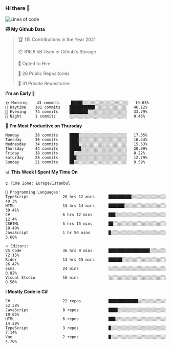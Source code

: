 ### Hi there 👋

<!--START_SECTION:waka-->
![Lines of code](https://img.shields.io/badge/From%20Hello%20World%20I%27ve%20Written-6.1%20million%20lines%20of%20code-blue)

**🐱 My Github Data** 

> 🏆 115 Contributions in the Year 2021
 > 
> 📦 616.8 kB Used in Github's Storage 
 > 
> 💼 Opted to Hire
 > 
> 📜 26 Public Repositories 
 > 
> 🔑 31 Private Repositories  
 > 
**I'm an Early 🐤** 

```text
🌞 Morning    43 commits     █████░░░░░░░░░░░░░░░░░░░░   19.63% 
🌆 Daytime    101 commits    ███████████░░░░░░░░░░░░░░   46.12% 
🌃 Evening    74 commits     ████████░░░░░░░░░░░░░░░░░   33.79% 
🌙 Night      1 commits      ░░░░░░░░░░░░░░░░░░░░░░░░░   0.46%

```
📅 **I'm Most Productive on Thursday** 

```text
Monday       38 commits     ████░░░░░░░░░░░░░░░░░░░░░   17.35% 
Tuesday      36 commits     ████░░░░░░░░░░░░░░░░░░░░░   16.44% 
Wednesday    34 commits     ████░░░░░░░░░░░░░░░░░░░░░   15.53% 
Thursday     44 commits     █████░░░░░░░░░░░░░░░░░░░░   20.09% 
Friday       18 commits     ██░░░░░░░░░░░░░░░░░░░░░░░   8.22% 
Saturday     28 commits     ███░░░░░░░░░░░░░░░░░░░░░░   12.79% 
Sunday       21 commits     ██░░░░░░░░░░░░░░░░░░░░░░░   9.59%

```


📊 **This Week I Spent My Time On** 

```text
⌚︎ Time Zone: Europe/Istanbul

💬 Programming Languages: 
TypeScript               20 hrs 12 mins      ██████████░░░░░░░░░░░░░░░   40.3% 
HTML                     15 hrs 14 mins      ███████░░░░░░░░░░░░░░░░░░   30.41% 
C#                       6 hrs 12 mins       ███░░░░░░░░░░░░░░░░░░░░░░   12.4% 
CSHTML                   5 hrs 15 mins       ██░░░░░░░░░░░░░░░░░░░░░░░   10.49% 
JavaScript               1 hr 50 mins        █░░░░░░░░░░░░░░░░░░░░░░░░   3.68%

🔥 Editors: 
VS Code                  36 hrs 9 mins       ██████████████████░░░░░░░   72.15% 
Rider                    13 hrs 15 mins      ██████░░░░░░░░░░░░░░░░░░░   26.47% 
Ssms                     24 mins             ░░░░░░░░░░░░░░░░░░░░░░░░░   0.82% 
Visual Studio            16 mins             ░░░░░░░░░░░░░░░░░░░░░░░░░   0.56%

```

**I Mostly Code in C#** 

```text
C#                       22 repos            █████████████░░░░░░░░░░░░   52.38% 
JavaScript               8 repos             ████░░░░░░░░░░░░░░░░░░░░░   19.05% 
HTML                     6 repos             ███░░░░░░░░░░░░░░░░░░░░░░   14.29% 
TypeScript               3 repos             █░░░░░░░░░░░░░░░░░░░░░░░░   7.14% 
Vue                      2 repos             █░░░░░░░░░░░░░░░░░░░░░░░░   4.76%

```



<!--END_SECTION:waka-->

<!--
**ebubekirdinc/ebubekirdinc** is a ✨ _special_ ✨ repository because its `README.md` (this file) appears on your GitHub profile.

Here are some ideas to get you started:

- 🔭 I’m currently working on ...
- 🌱 I’m currently learning ...
- 👯 I’m looking to collaborate on ...
- 🤔 I’m looking for help with ...
- 💬 Ask me about ...
- 📫 How to reach me: ...
- 😄 Pronouns: ...
- ⚡ Fun fact: ...
-->
